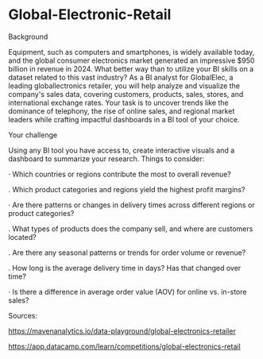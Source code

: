 # Global-Electronic-Retail

Background

Equipment, such as computers and smartphones, is widely available today, and the global
consumer electronics market generated an impressive $950 billion in revenue in 2024. What
better way than to utilize your BI skills on a dataset related to this vast industry? As a BI
analyst for GlobalElec, a leading globallectronics retailer, you will help analyze and visualize
the company's sales data, covering customers, products, sales, stores, and international
exchange rates. Your task is to uncover trends like the dominance of telephony, the rise of
online sales, and regional market leaders while crafting impactful dashboards in a BI tool of
your choice.

Your challenge

Using any BI tool you have access to, create interactive visuals and a dashboard to summarize
your research. Things to consider:

· Which countries or regions contribute the most to overall revenue?

. Which product categories and regions yield the highest profit margins?

· Are there patterns or changes in delivery times across different regions or product
categories?

. What types of products does the company sell, and where are customers located?

. Are there any seasonal patterns or trends for order volume or revenue?

. How long is the average delivery time in days? Has that changed over time?

· Is there a difference in average order value (AOV) for online vs. in-store sales?

Sources:

https://mavenanalytics.io/data-playground/global-electronics-retailer

https://app.datacamp.com/learn/competitions/global-electronics-retail

